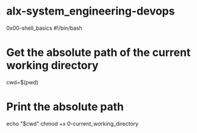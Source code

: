 # alx-system_engineering-devops
0x00-shell_basics
#!/bin/bash

# Get the absolute path of the current working directory
cwd=$(pwd)

# Print the absolute path
echo "$cwd"
chmod +x 0-current_working_directory
